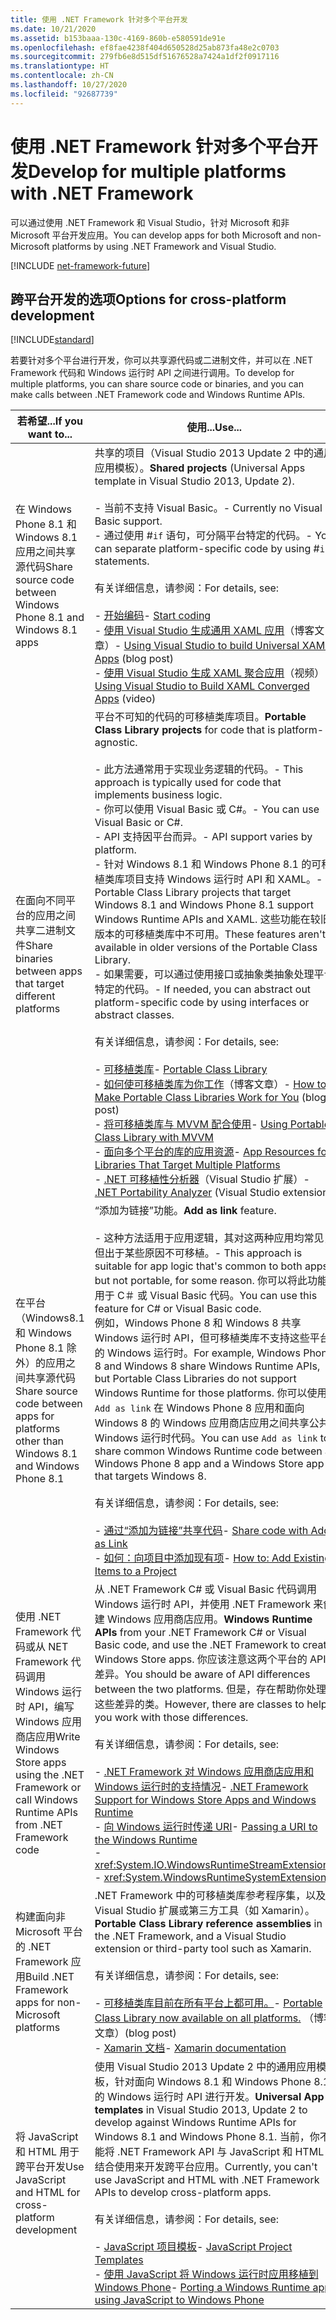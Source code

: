 ```yaml
---
title: 使用 .NET Framework 针对多个平台开发
ms.date: 10/21/2020
ms.assetid: b153baaa-130c-4169-860b-e580591de91e
ms.openlocfilehash: ef8fae4238f404d650528d25ab873fa48e2c0703
ms.sourcegitcommit: 279fb6e8d515df51676528a7424a1df2f0917116
ms.translationtype: HT
ms.contentlocale: zh-CN
ms.lasthandoff: 10/27/2020
ms.locfileid: "92687739"
---
```

# <a name="develop-for-multiple-platforms-with-net-framework"></a><span data-ttu-id="e82ad-102">使用 .NET Framework 针对多个平台开发</span><span class="sxs-lookup"><span data-stu-id="e82ad-102">Develop for multiple platforms with .NET Framework</span></span>

<span data-ttu-id="e82ad-103">可以通过使用 .NET Framework 和 Visual Studio，针对 Microsoft 和非 Microsoft 平台开发应用。</span><span class="sxs-lookup"><span data-stu-id="e82ad-103">You can develop apps for both Microsoft and non-Microsoft platforms by using .NET Framework and Visual Studio.</span></span>

[!INCLUDE [net-framework-future](../../../includes/net-framework-future.md)]

## <a name="options-for-cross-platform-development"></a><span data-ttu-id="e82ad-104">跨平台开发的选项</span><span class="sxs-lookup"><span data-stu-id="e82ad-104">Options for cross-platform development</span></span>

[!INCLUDE[standard](../../../includes/pcl-to-standard.md)]

<span data-ttu-id="e82ad-105">若要针对多个平台进行开发，你可以共享源代码或二进制文件，并可以在 .NET Framework 代码和 Windows 运行时 API 之间进行调用。</span><span class="sxs-lookup"><span data-stu-id="e82ad-105">To develop for multiple platforms, you can share source code or binaries, and you can make calls between .NET Framework code and Windows Runtime APIs.</span></span>

|<span data-ttu-id="e82ad-106">若希望...</span><span class="sxs-lookup"><span data-stu-id="e82ad-106">If you want to...</span></span>|<span data-ttu-id="e82ad-107">使用...</span><span class="sxs-lookup"><span data-stu-id="e82ad-107">Use...</span></span>|
|-----------------------|------------|
|<span data-ttu-id="e82ad-108">在 Windows Phone 8.1 和 Windows 8.1 应用之间共享源代码</span><span class="sxs-lookup"><span data-stu-id="e82ad-108">Share source code between Windows Phone 8.1 and Windows 8.1 apps</span></span>|<span data-ttu-id="e82ad-109">共享的项目（Visual Studio 2013 Update 2 中的通用应用模板）。</span><span class="sxs-lookup"><span data-stu-id="e82ad-109">**Shared projects** (Universal Apps template in Visual Studio 2013, Update 2).</span></span><br /><br /> <span data-ttu-id="e82ad-110">-   当前不支持 Visual Basic。</span><span class="sxs-lookup"><span data-stu-id="e82ad-110">-   Currently no Visual Basic support.</span></span><br /><span data-ttu-id="e82ad-111">-   通过使用 #`if` 语句，可分隔平台特定的代码。</span><span class="sxs-lookup"><span data-stu-id="e82ad-111">-   You can separate platform-specific code by using #`if` statements.</span></span><br /><br /> <span data-ttu-id="e82ad-112">有关详细信息，请参阅：</span><span class="sxs-lookup"><span data-stu-id="e82ad-112">For details, see:</span></span><br /><br /> <span data-ttu-id="e82ad-113">-   [开始编码](/windows/uwp/get-started/create-uwp-apps)</span><span class="sxs-lookup"><span data-stu-id="e82ad-113">-   [Start coding](/windows/uwp/get-started/create-uwp-apps)</span></span><br /><span data-ttu-id="e82ad-114">-   [使用 Visual Studio 生成通用 XAML 应用](https://devblogs.microsoft.com/visualstudio/using-visual-studio-to-build-universal-xaml-apps/)（博客文章）</span><span class="sxs-lookup"><span data-stu-id="e82ad-114">-   [Using Visual Studio to build Universal XAML Apps](https://devblogs.microsoft.com/visualstudio/using-visual-studio-to-build-universal-xaml-apps/) (blog post)</span></span><br /><span data-ttu-id="e82ad-115">-   [使用 Visual Studio 生成 XAML 聚合应用](https://channel9.msdn.com/Events/Build/2014/3-591)（视频）</span><span class="sxs-lookup"><span data-stu-id="e82ad-115">-   [Using Visual Studio to Build XAML Converged Apps](https://channel9.msdn.com/Events/Build/2014/3-591) (video)</span></span>|
|<span data-ttu-id="e82ad-116">在面向不同平台的应用之间共享二进制文件</span><span class="sxs-lookup"><span data-stu-id="e82ad-116">Share binaries between apps that target different platforms</span></span>|<span data-ttu-id="e82ad-117">平台不可知的代码的可移植类库项目。</span><span class="sxs-lookup"><span data-stu-id="e82ad-117">**Portable Class Library projects** for code that is platform-agnostic.</span></span><br /><br /> <span data-ttu-id="e82ad-118">-   此方法通常用于实现业务逻辑的代码。</span><span class="sxs-lookup"><span data-stu-id="e82ad-118">-   This approach is typically used for code that implements business logic.</span></span><br /><span data-ttu-id="e82ad-119">-   你可以使用 Visual Basic 或 C#。</span><span class="sxs-lookup"><span data-stu-id="e82ad-119">-   You can use Visual Basic or C#.</span></span><br /><span data-ttu-id="e82ad-120">-   API 支持因平台而异。</span><span class="sxs-lookup"><span data-stu-id="e82ad-120">-   API support varies by platform.</span></span><br /><span data-ttu-id="e82ad-121">-   针对 Windows 8.1 和 Windows Phone 8.1 的可移植类库项目支持 Windows 运行时 API 和 XAML。</span><span class="sxs-lookup"><span data-stu-id="e82ad-121">-   Portable Class Library projects that target Windows 8.1 and Windows Phone 8.1 support Windows Runtime APIs and XAML.</span></span> <span data-ttu-id="e82ad-122">这些功能在较旧版本的可移植类库中不可用。</span><span class="sxs-lookup"><span data-stu-id="e82ad-122">These features aren't available in older versions of the Portable Class Library.</span></span><br /><span data-ttu-id="e82ad-123">-   如果需要，可以通过使用接口或抽象类抽象处理平台特定的代码。</span><span class="sxs-lookup"><span data-stu-id="e82ad-123">-   If needed, you can abstract out platform-specific code by using interfaces or abstract classes.</span></span><br /><br /> <span data-ttu-id="e82ad-124">有关详细信息，请参阅：</span><span class="sxs-lookup"><span data-stu-id="e82ad-124">For details, see:</span></span><br /><br /> <span data-ttu-id="e82ad-125">-   [可移植类库](portable-class-library.md)</span><span class="sxs-lookup"><span data-stu-id="e82ad-125">-   [Portable Class Library](portable-class-library.md)</span></span><br /><span data-ttu-id="e82ad-126">-   [如何使可移植类库为你工作](/archive/blogs/dsplaisted/how-to-make-portable-class-libraries-work-for-you)（博客文章）</span><span class="sxs-lookup"><span data-stu-id="e82ad-126">-   [How to Make Portable Class Libraries Work for You](/archive/blogs/dsplaisted/how-to-make-portable-class-libraries-work-for-you) (blog post)</span></span><br /><span data-ttu-id="e82ad-127">-   [将可移植类库与 MVVM 配合使用](using-portable-class-library-with-model-view-view-model.md)</span><span class="sxs-lookup"><span data-stu-id="e82ad-127">-   [Using Portable Class Library with MVVM](using-portable-class-library-with-model-view-view-model.md)</span></span> <br /><span data-ttu-id="e82ad-128">-   [面向多个平台的库的应用资源](app-resources-for-libraries-that-target-multiple-platforms.md)</span><span class="sxs-lookup"><span data-stu-id="e82ad-128">-   [App Resources for Libraries That Target Multiple Platforms](app-resources-for-libraries-that-target-multiple-platforms.md)</span></span> <br /><span data-ttu-id="e82ad-129">-   [.NET 可移植性分析器](https://marketplace.visualstudio.com/items?itemName=ConnieYau.NETPortabilityAnalyzer)（Visual Studio 扩展）</span><span class="sxs-lookup"><span data-stu-id="e82ad-129">-   [.NET Portability Analyzer](https://marketplace.visualstudio.com/items?itemName=ConnieYau.NETPortabilityAnalyzer) (Visual Studio extension)</span></span>|
|<span data-ttu-id="e82ad-130">在平台（Windows8.1 和 Windows Phone 8.1 除外）的应用之间共享源代码</span><span class="sxs-lookup"><span data-stu-id="e82ad-130">Share source code between apps for platforms other than Windows 8.1 and Windows Phone 8.1</span></span>|<span data-ttu-id="e82ad-131">“添加为链接”功能。</span><span class="sxs-lookup"><span data-stu-id="e82ad-131">**Add as link** feature.</span></span><br /><br /> <span data-ttu-id="e82ad-132">-   这种方法适用于应用逻辑，其对这两种应用均常见，但出于某些原因不可移植。</span><span class="sxs-lookup"><span data-stu-id="e82ad-132">-   This approach is suitable for app logic that's common to both apps but not portable, for some reason.</span></span> <span data-ttu-id="e82ad-133">你可以将此功能用于 C＃ 或 Visual Basic 代码。</span><span class="sxs-lookup"><span data-stu-id="e82ad-133">You can use this feature for C# or Visual Basic code.</span></span><br />     <span data-ttu-id="e82ad-134">例如，Windows Phone 8 和 Windows 8 共享 Windows 运行时 API，但可移植类库不支持这些平台的 Windows 运行时。</span><span class="sxs-lookup"><span data-stu-id="e82ad-134">For example, Windows Phone 8 and Windows 8 share Windows Runtime APIs, but Portable Class Libraries do not support Windows Runtime for those platforms.</span></span> <span data-ttu-id="e82ad-135">你可以使用 `Add as link` 在 Windows Phone 8 应用和面向 Windows 8 的 Windows 应用商店应用之间共享公共 Windows 运行时代码。</span><span class="sxs-lookup"><span data-stu-id="e82ad-135">You can use `Add as link` to share common Windows Runtime code between a Windows Phone 8 app and a Windows Store app that targets Windows 8.</span></span><br /><br /> <span data-ttu-id="e82ad-136">有关详细信息，请参阅：</span><span class="sxs-lookup"><span data-stu-id="e82ad-136">For details, see:</span></span><br /><br /> <span data-ttu-id="e82ad-137">-   [通过“添加为链接”共享代码](/previous-versions/windows/apps/jj714082(v=vs.105))</span><span class="sxs-lookup"><span data-stu-id="e82ad-137">-   [Share code with Add as Link](/previous-versions/windows/apps/jj714082(v=vs.105))</span></span><br /><span data-ttu-id="e82ad-138">-   [如何：向项目中添加现有项](/previous-versions/visualstudio/visual-studio-2010/9f4t9t92(v=vs.100))</span><span class="sxs-lookup"><span data-stu-id="e82ad-138">-   [How to: Add Existing Items to a Project](/previous-versions/visualstudio/visual-studio-2010/9f4t9t92(v=vs.100))</span></span>|
|<span data-ttu-id="e82ad-139">使用 .NET Framework 代码或从 NET Framework 代码调用 Windows 运行时 API，编写 Windows 应用商店应用</span><span class="sxs-lookup"><span data-stu-id="e82ad-139">Write Windows Store apps using the .NET Framework or call Windows Runtime APIs from .NET Framework code</span></span>|<span data-ttu-id="e82ad-140">从 .NET Framework C# 或 Visual Basic 代码调用 Windows 运行时 API，并使用 .NET Framework 来创建 Windows 应用商店应用。</span><span class="sxs-lookup"><span data-stu-id="e82ad-140">**Windows Runtime APIs** from your .NET Framework C# or Visual Basic code, and use the .NET Framework to create Windows Store apps.</span></span> <span data-ttu-id="e82ad-141">你应该注意这两个平台的 API 差异。</span><span class="sxs-lookup"><span data-stu-id="e82ad-141">You should be aware of API differences between the two platforms.</span></span> <span data-ttu-id="e82ad-142">但是，存在帮助你处理这些差异的类。</span><span class="sxs-lookup"><span data-stu-id="e82ad-142">However, there are classes to help you work with those differences.</span></span><br /><br /> <span data-ttu-id="e82ad-143">有关详细信息，请参阅：</span><span class="sxs-lookup"><span data-stu-id="e82ad-143">For details, see:</span></span><br /><br /> <span data-ttu-id="e82ad-144">-   [.NET Framework 对 Windows 应用商店应用和 Windows 运行时的支持情况](support-for-windows-store-apps-and-windows-runtime.md)</span><span class="sxs-lookup"><span data-stu-id="e82ad-144">-   [.NET Framework Support for Windows Store Apps and Windows Runtime](support-for-windows-store-apps-and-windows-runtime.md)</span></span> <br /><span data-ttu-id="e82ad-145">-   [向 Windows 运行时传递 URI](passing-a-uri-to-the-windows-runtime.md)</span><span class="sxs-lookup"><span data-stu-id="e82ad-145">-   [Passing a URI to the Windows Runtime](passing-a-uri-to-the-windows-runtime.md)</span></span> <br />-   <xref:System.IO.WindowsRuntimeStreamExtensions><br />-    <xref:System.WindowsRuntimeSystemExtensions>|
|<span data-ttu-id="e82ad-146">构建面向非 Microsoft 平台的 .NET Framework 应用</span><span class="sxs-lookup"><span data-stu-id="e82ad-146">Build .NET Framework apps for non-Microsoft platforms</span></span>|<span data-ttu-id="e82ad-147">.NET Framework 中的可移植类库参考程序集，以及 Visual Studio 扩展或第三方工具（如 Xamarin）。</span><span class="sxs-lookup"><span data-stu-id="e82ad-147">**Portable Class Library reference assemblies** in the .NET Framework, and a Visual Studio extension or third-party tool such as Xamarin.</span></span><br /><br /> <span data-ttu-id="e82ad-148">有关详细信息，请参阅：</span><span class="sxs-lookup"><span data-stu-id="e82ad-148">For details, see:</span></span><br /><br /> <span data-ttu-id="e82ad-149">-   [可移植类库目前在所有平台上都可用。](https://devblogs.microsoft.com/dotnet/portable-class-library-pcl-now-available-on-all-platforms/)</span><span class="sxs-lookup"><span data-stu-id="e82ad-149">-   [Portable Class Library now available on all platforms.](https://devblogs.microsoft.com/dotnet/portable-class-library-pcl-now-available-on-all-platforms/)</span></span> <span data-ttu-id="e82ad-150">（博客文章）</span><span class="sxs-lookup"><span data-stu-id="e82ad-150">(blog post)</span></span><br /><span data-ttu-id="e82ad-151">-   [Xamarin 文档](/xamarin)</span><span class="sxs-lookup"><span data-stu-id="e82ad-151">-   [Xamarin documentation](/xamarin)</span></span>|
|<span data-ttu-id="e82ad-152">将 JavaScript 和 HTML 用于跨平台开发</span><span class="sxs-lookup"><span data-stu-id="e82ad-152">Use JavaScript and HTML for cross-platform development</span></span>|<span data-ttu-id="e82ad-153">使用 Visual Studio 2013 Update 2 中的通用应用模板，针对面向 Windows 8.1 和 Windows Phone 8.1 的 Windows 运行时 API 进行开发。</span><span class="sxs-lookup"><span data-stu-id="e82ad-153">**Universal App templates** in Visual Studio 2013, Update 2 to develop against Windows Runtime APIs for Windows 8.1 and Windows Phone 8.1.</span></span> <span data-ttu-id="e82ad-154">当前，你不能将 .NET Framework API 与 JavaScript 和 HTML 结合使用来开发跨平台应用。</span><span class="sxs-lookup"><span data-stu-id="e82ad-154">Currently, you can't use JavaScript and HTML with .NET Framework APIs to develop cross-platform apps.</span></span><br /><br /> <span data-ttu-id="e82ad-155">有关详细信息，请参阅：</span><span class="sxs-lookup"><span data-stu-id="e82ad-155">For details, see:</span></span><br /><br /> <span data-ttu-id="e82ad-156">-   [JavaScript 项目模板](/previous-versions/windows/apps/hh758331(v=win.10))</span><span class="sxs-lookup"><span data-stu-id="e82ad-156">-   [JavaScript Project Templates](/previous-versions/windows/apps/hh758331(v=win.10))</span></span><br /><span data-ttu-id="e82ad-157">-   [使用 JavaScript 将 Windows 运行时应用移植到 Windows Phone](/previous-versions/windows/apps/dn636144(v=win.10))</span><span class="sxs-lookup"><span data-stu-id="e82ad-157">-   [Porting a Windows Runtime app using JavaScript to Windows Phone](/previous-versions/windows/apps/dn636144(v=win.10))</span></span>|
